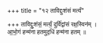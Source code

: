 +++
title = "१२ ताविद्दुःशंसं मर्त्यं"

+++
ताविद्दुः॒शंसं॒ मर्त्यं॒ दुर्वि॑द्वांसं रक्ष॒स्विन॑म् ।  
आ॒भो॒गं हन्म॑ना हतमुद॒धिं हन्म॑ना हतम् ॥